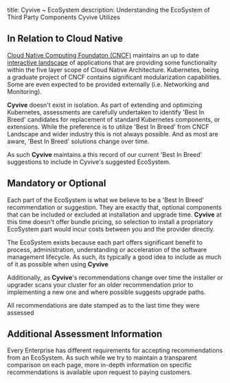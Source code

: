 title: Cyvive ~ EcoSystem
description: Understanding the EcoSystem of Third Party Components Cyvive Utilizes

## In Relation to Cloud Native

[Cloud Native Computing Foundaton (CNCF)](https://www.cncf.io/) maintains an up to date [interactive landscape](https://landscape.cncf.io/) of applications that are providing some functionality within the five layer scope of Cloud Native Architecture. Kubernetes, being a graduate project of CNCF contains significant modularization capabilities. Some are even expected to be provided externally (i.e. Networking and Monitoring). 

**Cyvive** doesn't exist in isolation. As part of extending and optimizing Kubernetes, assessments are carefully undertaken to identify 'Best In Breed' candidates for replacement of standard Kubernetes components, or extensions. While the preference is to utilize 'Best In Breed' from CNCF Landscape and wider industry this is not always possible. And as most are aware, 'Best In Breed' solutions change over time.

As such **Cyvive** maintains a this record of our current 'Best In Breed' suggestions to include in Cyvive's suggested EcoSystem.

## Mandatory or Optional

Each part of the EcoSystem is what we believe to be a 'Best In Breed' recommendation or suggestion. They are exactly that, optional components that can be included or excluded at installation and upgrade time. **Cyvive** at this time doesn't offer bundle pricing, so selection to install a propriatory EcoSystem part would incur costs between you and the provider directly.

The EcoSystem exists because each part offers significant benefit to process, administration, understanding or acceleration of the software management lifecycle. As such, its typically a good idea to include as much of it as possible when using **Cyvive**

Additionally, as **Cyvive**'s recommendations change over time the installer or upgrader scans your cluster for an older recommendation prior to implementing a new one and where possible suggests upgrade paths.

All recommendations are date stamped as to the last time they were assessed

## Additional Assessment Information

Every Enterprise has different requirements for accepting recommendations from an EcoSystem. As such while we try to maintain a transparent comparison on each page, more in-depth information on specific recommendations is available upon request to paying customers.

